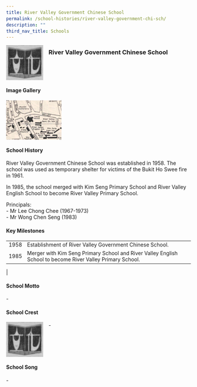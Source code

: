 ```yaml
---
title: River Valley Government Chinese School
permalink: /school-histories/river-valley-government-chi-sch/
description: ""
third_nav_title: Schools
---
```

<img src="/images/rivervallygovtsch1.png" style="width:20%;margin-right:15px;" align = "left">

### **River Valley Government Chinese School**

<br clear="left">

#### **Image Gallery**

<p><a href="/images/rivervallygovtsch2.jpg">  
<img src="/images/rivervallygovtsch2.jpg" style="width:30%;margin-right:15px;" align = "left">
</a></p>

<br clear="left">

#### **School History**
River Valley Government Chinese School was established in 1958. The school was used as temporary shelter for victims of the Bukit Ho Swee fire in 1961.  
  
In 1985, the school merged with Kim Seng Primary School and River Valley English School to become River Valley Primary School.

Principals:<br>
\- Mr Lee Chong Chee (1967-1973)<br>
\- Mr Wong Chen Seng (1983)

#### **Key Milestones**

|  |  |
|:---:|---|
| 1958 | Establishment of River Valley Government Chinese School. |
| 1985 | Merger with Kim Seng Primary School and River Valley English School to become River Valley Primary School. |
|

#### **School Motto**
\-

#### **School Crest**
<img src="/images/rivervallygovtsch1.png" style="width:20%;margin-right:15px;" align = "left">

\-

<br clear="left">

#### **School Song**
\-